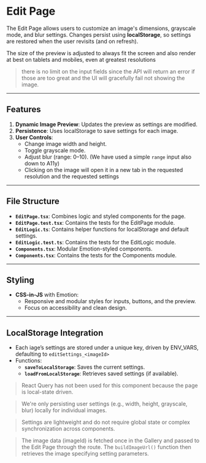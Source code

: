 # Edit Page

The Edit Page allows users to customize an image's dimensions, grayscale mode, and blur settings. Changes persist using **localStorage**, so settings are restored when the user revisits (and on refresh).

The size of the preview is adjusted to always fit the screen and also render at best on tablets and mobiles, even at greatest resolutions

> there is no limit on the input fields since the API will return an error if those are too great and the UI will gracefully fail not showing the image.
---

## Features
1. **Dynamic Image Preview**: Updates the preview as settings are modified.
2. **Persistence**: Uses localStorage to save settings for each image.
3. **User Controls**:
   - Change image width and height.
   - Toggle grayscale mode.
   - Adjust blur (range: 0–10). (We have used a simple `range` input also down to A11y)
   - Clicking on the image will open it in a new tab in the requested resolution and the requested settings

---

## File Structure
- **`EditPage.tsx`**: Combines logic and styled components for the page.
- **`EditPage.test.tsx`**: Contains the tests for the EditPage module.
- **`EditLogic.ts`**: Contains helper functions for localStorage and default settings.
- **`EditLogic.test.ts`**: Contains the tests for the EditLogic module.
- **`Components.tsx`**: Modular Emotion-styled components.
- **`Components.tsx`**: Contains the tests for the Components module.

---

## Styling
- **CSS-in-JS** with Emotion:
  - Responsive and modular styles for inputs, buttons, and the preview.
  - Focus on accessibility and clean design.

---

## LocalStorage Integration
- Each iage’s settings are stored under a unique key, driven by ENV_VARS, defaulting to `editSettings_<imageId>`
- Functions:
  - **`saveToLocalStorage`**: Saves the current settings.
  - **`loadFromLocalStorage`**: Retrieves saved settings (if available).


> React Query has not been used for this component because the page is local-state driven.

> We're only persisting user settings (e.g., width, height, grayscale, blur) locally for individual images.

> Settings are lightweight and do not require global state or complex synchronization across components.

> The image data (imageId) is fetched once in the Gallery and passed to the Edit Page through the route. The `buildImageUrl()` function then retrieves the image specifying setting parameters. 